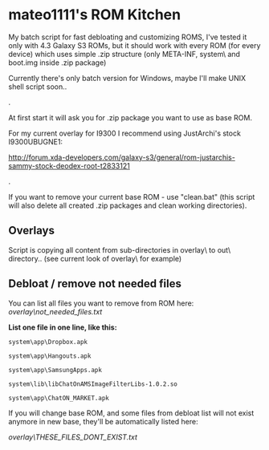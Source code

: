 mateo1111's ROM Kitchen
==============

My batch script for fast debloating and customizing ROMS, 
I've tested it only with 4.3 Galaxy S3 ROMs, 
but it should work with every ROM (for every device) which uses simple .zip structure 
(only META-INF\, system\ and boot.img inside .zip package) 



Currently there's only batch version for Windows, maybe I'll make UNIX shell script soon..

.


At first start it will ask you for .zip package you want to use as base ROM.

For my current overlay for I9300 I recommend using JustArchi's stock I9300UBUGNE1:

http://forum.xda-developers.com/galaxy-s3/general/rom-justarchis-sammy-stock-deodex-root-t2833121

.


If you want to remove your current base ROM - use "clean.bat"
(this script will also delete all created .zip packages and clean working directories).




Overlays
--------------

Script is copying all content from sub-directories in overlay\ to out\ directory..
(see current look of overlay\ for example)




Debloat / remove not needed files
--------------

You can list all files you want to remove from ROM here:
*overlay\not_needed_files.txt*

**List one file in one line, like this:**

	system\app\Dropbox.apk
	
	system\app\Hangouts.apk
	
	system\app\SamsungApps.apk
	
	system\lib\libChatOnAMSImageFilterLibs-1.0.2.so
	
	system\app\ChatON_MARKET.apk
	
	
If you will change base ROM, and some files from debloat list will not exist anymore in new base,
they'll be automatically listed here:

*overlay\THESE_FILES_DONT_EXIST.txt*
